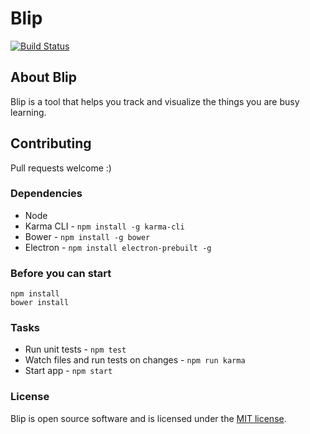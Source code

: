 # Blip

[![Build Status](https://travis-ci.org/rouanw/blip.svg?branch=master)](https://travis-ci.org/rouanw/blip)

## About Blip

Blip is a tool that helps you track and visualize the things you are busy learning.

## Contributing

Pull requests welcome :)

### Dependencies

- Node
- Karma CLI - `npm install -g karma-cli`
- Bower - `npm install -g bower`
- Electron - `npm install electron-prebuilt -g`

### Before you can start

```
npm install
bower install
```

### Tasks

- Run unit tests - `npm test`
- Watch files and run tests on changes - `npm run karma`
- Start app - `npm start`

### License

Blip is open source software and is licensed under the [MIT license](http://opensource.org/licenses/MIT).
